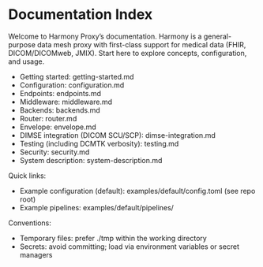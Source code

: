 # Documentation Index

Welcome to Harmony Proxy’s documentation. Harmony is a general-purpose data mesh proxy with first-class support for medical data (FHIR, DICOM/DICOMweb, JMIX). Start here to explore concepts, configuration, and usage.

- Getting started: getting-started.md
- Configuration: configuration.md
- Endpoints: endpoints.md
- Middleware: middleware.md
- Backends: backends.md
- Router: router.md
- Envelope: envelope.md
- DIMSE integration (DICOM SCU/SCP): dimse-integration.md
- Testing (including DCMTK verbosity): testing.md
- Security: security.md
- System description: system-description.md

Quick links:
- Example configuration (default): examples/default/config.toml (see repo root)
- Example pipelines: examples/default/pipelines/

Conventions:
- Temporary files: prefer ./tmp within the working directory
- Secrets: avoid committing; load via environment variables or secret managers